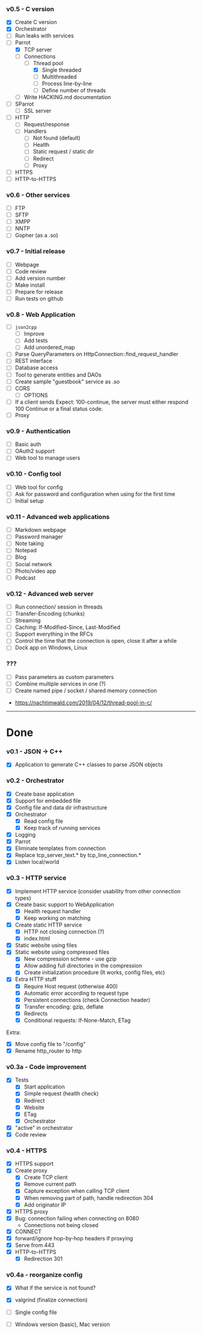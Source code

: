 ### v0.5 - C version

- [x] Create C version
- [x] Orchestrator
- [ ] Run leaks with services
- [ ] Parrot
  - [x] TCP server
  - [ ] Connections
    - [ ] Thread pool
      - [x] Single threaded
      - [ ] Multithreaded
      - [ ] Process line-by-line
      - [ ] Define number of threads
  - [ ] Write HACKING.md documentation
- [ ] SParrot
  - [ ] SSL server
- [ ] HTTP
  - [ ] Request/response
  - [ ] Handlers
    - [ ] Not found (default)
    - [ ] Health
    - [ ] Static request / static dir
    - [ ] Redirect
    - [ ] Proxy
- [ ] HTTPS
- [ ] HTTP-to-HTTPS

### v0.6 - Other services

- [ ] FTP
- [ ] SFTP
- [ ] XMPP
- [ ] NNTP
- [ ] Gopher (as a .so)

### v0.7 - Initial release

- [ ] Webpage
- [ ] Code review
- [ ] Add version number
- [ ] Make install
- [ ] Prepare for release
- [ ] Run tests on github

### v0.8 - Web Application

- [ ] `json2cpp`
  - [ ] Improve
  - [ ] Add tests
  - [ ] Add unordered_map
- [ ] Parse QueryParameters on HttpConnection::find_request_handler
- [ ] REST interface
- [ ] Database access
- [ ] Tool to generate entities and DAOs
- [ ] Create sample "guestbook" service as .so
- [ ] CORS
  - [ ] OPTIONS
- [ ] If a client sends Expect: 100-continue, the server must either respond 100 Continue or a final status code.
- [ ] Proxy

### v0.9 - Authentication

- [ ] Basic auth
- [ ] OAuth2 support
- [ ] Web tool to manage users

### v0.10 - Config tool

- [ ] Web tool for config
- [ ] Ask for password and configuration when using for the first time
- [ ] Initial setup

### v0.11 - Advanced web applications

- [ ] Markdown webpage
- [ ] Password manager
- [ ] Note taking
- [ ] Notepad
- [ ] Blog
- [ ] Social network
- [ ] Photo/video app
- [ ] Podcast

### v0.12 - Advanced web server
- [ ] Run connection/ session in threads
- [ ] Transfer-Encoding (chunks)
- [ ] Streaming
- [ ] Caching: If-Modified-Since, Last-Modified
- [ ] Support everything in the RFCs
- [ ] Control the time that the connection is open, close it after a while
- [ ] Dock app on Windows, Linux

### ???

- [ ] Pass parameters as custom parameters
- [ ] Combine multiple services in one (?)
- [ ] Create named pipe / socket / shared memory connection

- https://nachtimwald.com/2019/04/12/thread-pool-in-c/


--------------------------------------------------------------------------------------------------------------

# Done

### v0.1 - JSON -> C++

- [x] Application to generate C++ classes to parse JSON objects

### v0.2 - Orchestrator

- [x] Create base application
- [x] Support for embedded file
- [x] Config file and data dir infrastructure
- [x] Orchestrator
  - [x] Read config file
  - [x] Keep track of running services
- [x] Logging
- [x] Parrot
- [x] Eliminate templates from connection
- [x] Replace tcp_server_text.* by tcp_line_connection.*
- [x] Listen local/world

### v0.3 - HTTP service

- [x] Implement HTTP service (consider usability from other connection types)
- [x] Create basic support to WebApplication
  - [x] Health request handler
  - [x] Keep working on matching
- [x] Create static HTTP service
  - [x] HTTP not closing connection (?)
  - [x] index.html
- [x] Static website using files
- [x] Static website using compressed files
  - [x] New compression scheme - use gzip
  - [x] Allow adding full directories in the compression
  - [x] Create initialization procedure (It works, config files, etc)
- [x] Extra HTTP stuff
  - [x] Require Host request (otherwise 400)
  - [x] Automatic error according to request type
  - [x] Persistent connections (check Connection header)
  - [x] Transfer encoding: gzip, deflate
  - [x] Redirects
  - [x] Conditional requests: If-None-Match, ETag

Extra:
- [x] Move config file to "/config"
- [x] Rename http_router to http

### v0.3a - Code improvement

- [x] Tests
  - [x] Start application
  - [x] Simple request (health check)
  - [x] Redirect
  - [x] Website
  - [x] ETag
  - [x] Orchestrator
- [x] "active" in orchestrator
- [x] Code review

### v0.4 - HTTPS

- [x] HTTPS support
- [x] Create proxy
  - [x] Create TCP client
  - [x] Remove current path
  - [x] Capture exception when calling TCP client
  - [x] When removing part of path, handle redirection 304
  - [x] Add originator IP
- [x] HTTPS proxy
- [x] Bug: connection failing when connecting on 8080
  - Connections not being closed
- [x] CONNECT
- [x] forward/ignore hop-by-hop headers if proxying
- [x] Serve from 443
- [x] HTTP-to-HTTPS
  - [x] Redirection 301

### v0.4a - reorganize config

- [x] What if the service is not found?
- [x] valgrind (finalize connection)
- [ ] Single config file
- [ ] Windows version (basic), Mac version

